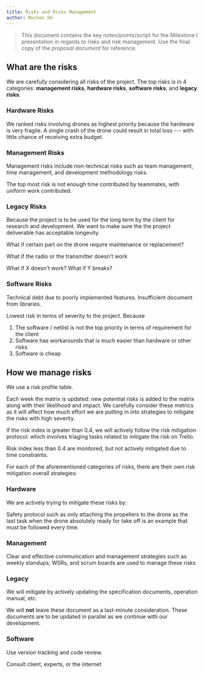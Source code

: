 ```yaml
---
title: Risks and Risks Management
author: Muchen He
---
```


> This document contains the key notes/points/script for the Milestone I presentation in regards to risks and risk management. Use the final copy of the *proposal document* for reference.

<!-- Insert your content below -->

## What are the risks

We are carefully considering all risks of the project. The top risks is in 4 categories: **management risks**, **hardware risks**, **software risks**, and **legacy risks**.

### Hardware Risks

We ranked risks involving drones as highest priority because the hardware is very fragile. A single crash of the drone could result in total loss --- with little chance of receiving extra budget.

### Management Risks

Management risks include non-technical risks such as team management, time management, and development methodology risks.

The top most risk is not enough time contributed by teammates, with uniform work contributed.

### Legacy Risks

Because the project is to be used for the long term by the client for research and development. We want to make sure the the project deliverable has acceptable longevity.

What if certain part on the drone require maintenance or replacement?

What if the radio or the transmitter doesn't work

What if X doesn't work?
What if Y breaks?

### Software Risks

Technical debt due to poorly implemented features. Insufficient document from libraries.

Lowest risk in terms of severity to the project. Because 

1. The software / netlist is not the top priority in terms of requirement for the client
2. Software has workarounds that is much easier than hardware or other risks
3. Software is cheap



## How we manage risks

We use a risk profile table.

Each week the matrix is updated: new potential risks is added to the matrix along with their likelihood and impact. We carefully consider these metrics as it will affect how much effort we are putting in into strategies to mitigate the risks with high severity.

If the risk index is greater than 0.4, we will actively follow the risk mitigation protocol: which involves triaging tasks related to mitigate the risk on Trello.

Risk index less than 0.4 are monitored, but not actively mitigated due to time constraints.

For each of the aforementioned categories of risks, there are their own risk mitigation overall strategies:

### Hardware

We are actively trying to mitigate these risks by:

Safety protocol such as only attaching the propellers to the drone as the last task when the drone absolutely ready for take off is an example that must be followed every time.

### Management

Clear and effective communication and management strategies such as weekly standups, WSRs, and scrum boards are used to manage these risks

### Legacy

We will mitigate by actively updating the specification documents, operation manual, etc.

We will **not** leave these document as a last-minute consideration. These documents are to be updated in parallel as we continue with our development.

### Software

Use version tracking and code review.

Consult client, experts, or the internet